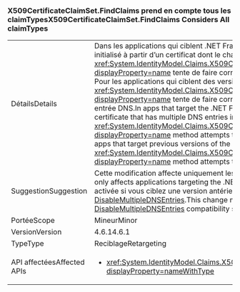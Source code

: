 ### <a name="x509certificateclaimsetfindclaims-considers-all-claimtypes"></a><span data-ttu-id="35c23-101">X509CertificateClaimSet.FindClaims prend en compte tous les claimTypes</span><span class="sxs-lookup"><span data-stu-id="35c23-101">X509CertificateClaimSet.FindClaims Considers All claimTypes</span></span>

|   |   |
|---|---|
|<span data-ttu-id="35c23-102">Détails</span><span class="sxs-lookup"><span data-stu-id="35c23-102">Details</span></span>|<span data-ttu-id="35c23-103">Dans les applications qui ciblent .NET Framework 4.6.1, si un ensemble de revendications X509 est initialisé à partir d’un certificat dont le champ SAN a plusieurs entrées DNS, la méthode <xref:System.IdentityModel.Claims.X509CertificateClaimSet.FindClaims(System.String,System.String)?displayProperty=name> tente de faire correspondre l’argument claimType avec toutes les entrées DNS. Pour les applications qui ciblent des versions antérieures du .NET Framework, la méthode <xref:System.IdentityModel.Claims.X509CertificateClaimSet.FindClaims(System.String,System.String)?displayProperty=name> tente de faire correspondre l’argument claimType uniquement avec la dernière entrée DNS.</span><span class="sxs-lookup"><span data-stu-id="35c23-103">In apps that target the .NET Framework 4.6.1, if an X509 claim set is initialized from a certificate that has multiple DNS entries in its SAN field, the <xref:System.IdentityModel.Claims.X509CertificateClaimSet.FindClaims(System.String,System.String)?displayProperty=name> method attempts to match the claimType argument with all the DNS entries.For apps that target previous versions of the .NET Framework, the <xref:System.IdentityModel.Claims.X509CertificateClaimSet.FindClaims(System.String,System.String)?displayProperty=name> method attempts to match the claimType argument only with the last DNS entry.</span></span>|
|<span data-ttu-id="35c23-104">Suggestion</span><span class="sxs-lookup"><span data-stu-id="35c23-104">Suggestion</span></span>|<span data-ttu-id="35c23-105">Cette modification affecte uniquement les applications qui ciblent le .NET Framework 4.6.1.</span><span class="sxs-lookup"><span data-stu-id="35c23-105">This change only affects applications targeting the .NET Framework 4.6.1.</span></span> <span data-ttu-id="35c23-106">Cette modification peut être désactivée (ou activée si vous ciblez une version antérieure à 4.6.1) avec le commutateur de compatibilité [DisableMultipleDNSEntries](~/docs/framework/migration-guide/mitigation-x509certificateclaimset-findclaims-method.md#mitigation).</span><span class="sxs-lookup"><span data-stu-id="35c23-106">This change may be disabled (or enabled if targetting pre-4.6.1) with the [DisableMultipleDNSEntries](~/docs/framework/migration-guide/mitigation-x509certificateclaimset-findclaims-method.md#mitigation) compatibility switch.</span></span>|
|<span data-ttu-id="35c23-107">Portée</span><span class="sxs-lookup"><span data-stu-id="35c23-107">Scope</span></span>|<span data-ttu-id="35c23-108">Mineur</span><span class="sxs-lookup"><span data-stu-id="35c23-108">Minor</span></span>|
|<span data-ttu-id="35c23-109">Version</span><span class="sxs-lookup"><span data-stu-id="35c23-109">Version</span></span>|<span data-ttu-id="35c23-110">4.6.1</span><span class="sxs-lookup"><span data-stu-id="35c23-110">4.6.1</span></span>|
|<span data-ttu-id="35c23-111">Type</span><span class="sxs-lookup"><span data-stu-id="35c23-111">Type</span></span>|<span data-ttu-id="35c23-112">Reciblage</span><span class="sxs-lookup"><span data-stu-id="35c23-112">Retargeting</span></span>|
|<span data-ttu-id="35c23-113">API affectées</span><span class="sxs-lookup"><span data-stu-id="35c23-113">Affected APIs</span></span>|<ul><li><xref:System.IdentityModel.Claims.X509CertificateClaimSet.FindClaims(System.String,System.String)?displayProperty=nameWithType></li></ul>|

